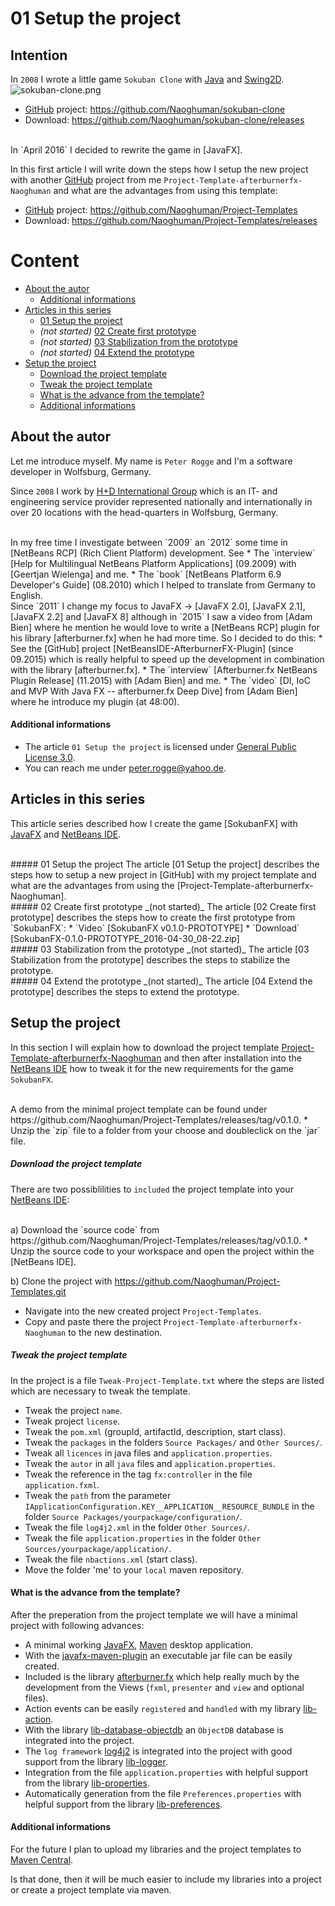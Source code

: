 01 Setup the project
===



Intention
---

In `2008` I wrote a little game `Sokuban Clone` with [Java] and [Swing2D].
![sokuban-clone.png][sokuban-clone]
* [GitHub] project: https://github.com/Naoghuman/sokuban-clone  
* Download: https://github.com/Naoghuman/sokuban-clone/releases

<br />
In `April 2016` I decided to rewrite the game in [JavaFX].

In this first article I will write down the steps how I setup the new project with 
another [GitHub] project from me `Project-Template-afterburnerfx-Naoghuman` and 
what are the advantages from using this template:
* [GitHub] project: https://github.com/Naoghuman/Project-Templates
* Download: https://github.com/Naoghuman/Project-Templates/releases



Content
===

* [About the autor](#Autor)
    * [Additional informations](#AdditionalInformations)
* [Articles in this series](#Articles)
    * [01 Setup the project](#SetupProject)
    * _(not started)_ [02 Create first prototype](#CreatePrototype)
    * _(not started)_ [03 Stabilization from the prototype](#StabilizationPrototype)
    * _(not started)_ [04 Extend the prototype](#ExtendPrototype)
* [Setup the project](#SetupTheProject)
    * [Download the project template](#DownloadTemplate)
    * [Tweak the project template](#TweakTemplate)
    * [What is the advance from the template?](#AdvanceTemplate)
    * [Additional informations](#AdditionalInformations2)



About the autor<a name="Autor" />
---

Let me introduce myself. My name is `Peter Rogge` and I'm a software developer 
in Wolfsburg, Germany.

Since `2008` I work by [H+D International Group] which is an IT- and engineering 
service provider represented nationally and internationally in over 20 locations 
with the head-quarters in Wolfsburg, Germany.

<br />
In my free time I investigate between `2009` an `2012` some time in [NetBeans RCP] &#40;Rich 
Client Platform&#41; development.  
See  
* The `interview` [Help for Multilingual NetBeans Platform Applications] &#40;09.2009&#41; with 
  [Geertjan Wielenga] and me.
* The `book` [NetBeans Platform 6.9 Developer's Guide] &#40;08.2010&#41; which I helped to 
  translate from Germany to English.

<br />
Since `2011` I change my focus to JavaFX -> [JavaFX 2.0], [JavaFX 2.1], [JavaFX 2.2] and 
[JavaFX 8] although in `2015` I saw a video from [Adam Bien] where he mention he would love 
to write a [NetBeans RCP] plugin for his library [afterburner.fx] when he had more time.  
So I decided to do this:
* See the [GitHub] project [NetBeansIDE-AfterburnerFX-Plugin] &#40;since 09.2015&#41; which is 
  really helpful to speed up the development in combination with the library [afterburner.fx].
* The `interview` [Afterburner.fx NetBeans Plugin Release] &#40;11.2015&#41; with [Adam Bien] and me.
* The `video` [DI, IoC and MVP With Java FX -- afterburner.fx Deep Dive] from [Adam Bien] 
  where he introduce my plugin &#40;at 48:00&#41;.


#### Additional informations<a name="AdditionalInformations" />

* The article `01 Setup the project` is licensed under [General Public License 3.0].
* You can reach me under <peter.rogge@yahoo.de>.



Articles in this series<a name="Articles" />
---

This article series described how I create the game [SokubanFX] with [JavaFX] and 
[NetBeans IDE].

<br />
##### 01 Setup the project<a name="SetupProject" />
The article [01 Setup the project] describes the steps how to setup a new project 
in [GitHub] with my project template and what are the advantages from using the 
[Project-Template-afterburnerfx-Naoghuman].

<br />
##### 02 Create first prototype<a name="CreatePrototype" />
_(not started)_ The article [02 Create first prototype] describes the steps how 
to create the first prototype from `SokubanFX`:  
* `Video` [SokubanFX v0.1.0-PROTOTYPE]
* `Download` [SokubanFX-0.1.0-PROTOTYPE_2016-04-30_08-22.zip]

<br />
##### 03 Stabilization from the prototype<a name="StabilizationPrototype" />
_(not started)_ The article [03 Stabilization from the prototype] describes the 
steps to stabilize the prototype.

<br />
##### 04 Extend the prototype<a name="ExtendPrototype" />
_(not started)_ The article [04 Extend the prototype] describes the steps to 
extend the prototype.



Setup the project<a name="SetupTheProject" />
---

In this section I will explain how to download the project template 
[Project-Template-afterburnerfx-Naoghuman] and then after installation into the 
[NetBeans IDE] how to tweak it for the new requirements for the game `SokubanFX`.

<br />
A demo from the minimal project template can be found under 
https://github.com/Naoghuman/Project-Templates/releases/tag/v0.1.0.
* Unzip the `zip` file to a folder from your choose and doubleclick on the `jar` file.


##### Download the project template<a name="DownloadTemplate" />

There are two possiblilities to `included` the project template into your [NetBeans IDE]:

<br />
a) Download the `source code` from https://github.com/Naoghuman/Project-Templates/releases/tag/v0.1.0.
* Unzip the source code to your workspace and open the project within the [NetBeans IDE].

b) Clone the project with https://github.com/Naoghuman/Project-Templates.git
* Navigate into the new created project `Project-Templates`.
* Copy and paste there the project `Project-Template-afterburnerfx-Naoghuman` 
  to the new destination.


##### Tweak the project template<a name="TweakTemplate" />

In the project is a file `Tweak-Project-Template.txt` where the steps are listed 
which are necessary to tweak the template.

* Tweak the project `name`.
* Tweak project `license`.
* Tweak the `pom.xml` (groupId, artifactId, description, start class).
* Tweak the `packages` in the folders `Source Packages/` and `Other Sources/`.
* Tweak all `licences` in java files and `application.properties`.
* Tweak the `autor` in all `java` files and `application.properties`.
* Tweak the reference in the tag `fx:controller` in the file `application.fxml`.
* Tweak the `path` from the parameter `IApplicationConfiguration.KEY__APPLICATION__RESOURCE_BUNDLE`
  in the folder `Source Packages/yourpackage/configuration/`.
* Tweak the file `log4j2.xml` in the folder `Other Sources/`.
* Tweak the file `application.properties` in the folder `Other Sources/yourpackage/application/`.
* Tweak the file `nbactions.xml` (start class).
* Move the folder 'me' to your `local` maven repository.


#### What is the advance from the template?<a name="AdvanceTemplate" />

After the preperation from the project template we will have a minimal project 
with following advances:

* A minimal working [JavaFX], [Maven] desktop application.
* With the [javafx-maven-plugin] an executable jar file can be easily created.
* Included is the library [afterburner.fx] which help really much by the development 
  from the Views (`fxml`, `presenter` and `view` and optional files). 
* Action events can be easily `registered` and `handled` with my library [lib-action].
* With the library [lib-database-objectdb] an `ObjectDB` database is integrated into the project.
* The `log framework` [log4j2] is integrated into the project with good support from the library [lib-logger].
* Integration from the file `application.properties` with helpful support from the library [lib-properties].
* Automatically generation from the file `Preferences.properties` with helpful support from the library [lib-preferences]. 


#### Additional informations<a name="AdditionalInformations2" />
For the future I plan to upload my libraries and the project templates to [Maven Central].

Is that done, then it will be much easier to include my libraries into a project 
or create a project template via maven.



[//]: # (Images)
[sokuban-clone]:https://cloud.githubusercontent.com/assets/8161815/12365174/72d57abc-bbd3-11e5-84d8-80c5d647b897.png



[//]: # (Links)
[01 Setup the project]:01_Setup-the-project.md
[02 Create first prototype]:02_Create-first-prototype.md
[03 Stabilization from the prototype]:03_Stabilization-from-the-prototype.md
[04 Extend the prototype]:04_Extend-the-prototype.md
[Adam Bien]:http://www.adam-bien.com/roller/abien/
[Afterburner.fx NetBeans Plugin Release]:http://www.adam-bien.com/roller/abien/entry/afterburner_fx_netbeans_plugin_release
[afterburner.fx]:https://github.com/AdamBien/afterburner.fx
[DI, IoC and MVP With Java FX -- afterburner.fx Deep Dive]:https://www.youtube.com/watch?v=WsV7kSSSOGs
[General Public License 3.0]:http://www.gnu.org/licenses/gpl-3.0.en.html
[Geertjan Wielenga]:https://blogs.oracle.com/geertjan/entry/welcome_to_me
[GitHub]:https://github.com/
[Help for Multilingual NetBeans Platform Applications]:https://dzone.com/articles/multilingual-netbeans-platform-applications
[H+D International Group]:https://www.hud.de/en/
[Java]:https://en.wikipedia.org/wiki/Java_%28programming_language%29
[javafx-maven-plugin]:https://github.com/javafx-maven-plugin/javafx-maven-plugin
[JavaFX 2.0]:https://en.wikipedia.org/wiki/JavaFX#JavaFX_2.0
[JavaFX 2.1]:https://en.wikipedia.org/wiki/JavaFX#JavaFX_2.1
[JavaFX 2.2]:https://en.wikipedia.org/wiki/JavaFX#JavaFX_2.2
[JavaFX 8]:https://en.wikipedia.org/wiki/JavaFX#JavaFX_8
[JavaFX]:http://docs.oracle.com/javase/8/javase-clienttechnologies.htm
[lib-action]:https://github.com/Naoghuman/lib-action
[lib-database-objectdb]:https://github.com/Naoghuman/lib-database-objectdb
[lib-logger]:https://github.com/Naoghuman/lib-logger
[lib-properties]:https://github.com/Naoghuman/lib-properties
[lib-preferences]:https://github.com/Naoghuman/lib-preferences
[log4j2]:http://logging.apache.org/log4j/2.x/
[Maven]:https://maven.apache.org/
[Maven Central]:http://search.maven.org/
[NetBeans IDE]:https://netbeans.org/
[NetBeans Platform 6.9 Developer's Guide]:https://www.packtpub.com/application-development/netbeans-platform-69-developers-guide
[NetBeans RCP]:https://netbeans.org/kb/trails/platform.html
[NetBeansIDE-AfterburnerFX-Plugin]:https://github.com/Naoghuman/NetBeansIDE-AfterburnerFX-Plugin
[Project-Template-afterburnerfx-Naoghuman]:https://github.com/Naoghuman/Project-Templates/tree/master/Project-Template-afterburnerfx-Naoghuman
[SokubanFX v0.1.0-PROTOTYPE]:https://www.youtube.com/watch?v=Kp1vWjLTIvY
[SokubanFX-0.1.0-PROTOTYPE_2016-04-30_08-22.zip]:https://github.com/Naoghuman/SokubanFX/releases/tag/v0.1.0
[Swing2D]:https://docs.oracle.com/javase/tutorial/2d/
